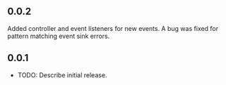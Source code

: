 ## 0.0.2

Added controller and event listeners for new events.
A bug was fixed for pattern matching event sink errors.

## 0.0.1

* TODO: Describe initial release.
